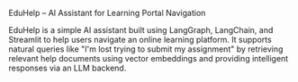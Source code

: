 EduHelp – AI Assistant for Learning Portal Navigation

EduHelp is a simple AI assistant built using LangGraph, LangChain, and Streamlit to help users navigate an online learning platform. It supports natural queries like "I'm lost trying to submit my assignment" by retrieving relevant help documents using vector embeddings and providing intelligent responses via an LLM backend.

